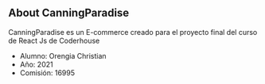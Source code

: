 ## About CanningParadise

CanningParadise es un E-commerce creado para el proyecto final del curso de React Js de Coderhouse

  - Alumno: Orengia Christian
  - Año: 2021
  - Comisión: 16995
